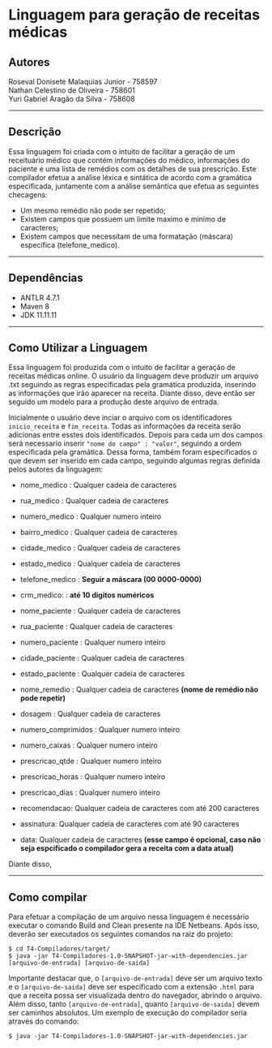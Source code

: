 # Linguagem para geração de receitas médicas

## Autores
Roseval Donisete Malaquias Junior - 758597 </br>
Nathan Celestino de Oliveira - 758601 </br>
Yuri Gabriel Aragão da Silva - 758608

---
## Descrição
Essa linguagem foi criada com o intuito de facilitar a geração de um receituário médico que contém informações do médico,
informações do paciente e uma lista de remédios com os detalhes de sua prescrição.
Este compilador efetua a análise léxica e sintática de acordo com a gramática especificada, juntamente com a análise semântica
que efetua as seguintes checagens:

* Um mesmo remédio não pode ser repetido;
* Existem campos que possuem um limite maximo e minimo de caracteres;
* Existem campos que necessitam de uma formatação (máscara) específica (telefone_medico).

---
## Dependências

* ANTLR 4.7.1
* Maven 8
* JDK 11.11.11

---
## Como Utilizar a Linguagem

Essa linguagem foi produzida com o intuito de facilitar a geração de receitas médicas online. O usuário da linguagem deve produzir um arquivo .txt seguindo as regras especificadas pela gramática produzida, inserindo as informações que irão aparecer na receita. Diante disso, deve então ser seguido um modelo para a produção deste arquivo de entrada.

Inicialmente o usuário deve inciar o arquivo com os identificadores ``inicio_receita`` e ``fim_receita``. Todas as informações da receita serão adicionas entre esstes dois identificados. Depois para cada um dos campos será necessario inserir ``"nome do campo" : "valor"``, seguindo a ordem especificada pela gramática. Dessa forma, também foram especificados o que devem ser inserido em cada campo, seguindo algumas regras definida pelos autores da linguagem:


- nome_medico : Qualquer cadeia de caracteres
- rua_medico : Qualquer cadeia de caracteres
- numero_medico : Qualquer numero inteiro
- bairro_medico : Qualquer cadeia de caracteres
- cidade_medico : Qualquer cadeia de caracteres
- estado_medico : Qualquer cadeia de caracteres
- telefone_medico : **Seguir a máscara (00 0000-0000)**
- crm_medico: : **até 10 digitos numéricos**

- nome_paciente : Qualquer cadeia de caracteres
- rua_paciente : Qualquer cadeia de caracteres
- numero_paciente : Qualquer numero inteiro
- cidade_paciente : Qualquer cadeia de caracteres
- estado_paciente : Qualquer cadeia de caracteres

- nome_remedio : Qualquer cadeia de caracteres **(nome de remédio não pode repetir)**
- dosagem : Qualquer cadeia de caracteres
- numero_comprimidos : Qualquer numero inteiro
- numero_caixas : Qualquer numero inteiro
- prescricao_qtde : Qualquer numero inteiro
- prescricao_horas : Qualquer numero inteiro
- prescricao_dias : Qualquer numero inteiro

- recomendacao: Qualquer cadeia de caracteres com até 200 caracteres

- assinatura: Qualquer cadeia de caracteres com até 90 caracteres

- data: Qualquer cadeia de caracteres **(esse campo é opcional, caso não seja espcificado o compilador gera a receita com a data atual)**

Diante disso,

---
## Como compilar

Para efetuar a compilação de um arquivo nessa linguagem é necessário executar o comando Build and Clean presente na IDE Netbeans.
Após isso, deverão ser executados os seguintes comandos na raiz do projeto:
```
$ cd T4-Compiladores/target/
$ java -jar T4-Compiladores-1.0-SNAPSHOT-jar-with-dependencies.jar [arquivo-de-entrada] [arquivo-de-saida]
```

Importante destacar que, o ``[arquivo-de-entrada]`` deve ser um arquivo texto e o ``[arquivo-de-saida]`` deve ser especificado com a extensão ``.html`` para que a receita possa ser visualizada dentro do navegador, abrindo o arquivo. Além disso, tanto ``[arquivo-de-entrada]``, quanto ``[arquivo-de-saida]`` devem ser caminhos absolutos. Um exemplo de execução do compilador seria através do comando:

```
$ java -jar T4-Compiladores-1.0-SNAPSHOT-jar-with-dependencies.jar 
```
